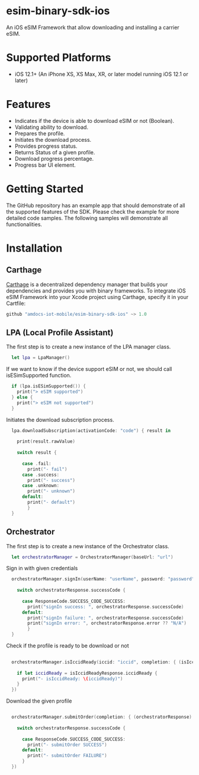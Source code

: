 # esim-binary-sdk-ios
An iOS eSIM Framework that allow downloading and installing a carrier eSIM.

# Supported Platforms
* iOS 12.1+ (An iPhone XS, XS Max, XR, or later model running iOS 12.1 or later)

# Features
* Indicates if the device is able to download eSIM or not (Boolean).
* Validating ability to download.
* Prepares the profile.
* Initiates the download process.
* Provides progress status.
* Returns Status of a given profile.
* Download progress percentage.
* Progress bar UI element.

# Getting Started
The GitHub repository has an example app that should demonstrate of all the supported features of the SDK. Please check the example for more detailed code samples. The following samples will demonstrate all functionalities.

# Installation

## Carthage

[Carthage](https://github.com/Carthage/Carthage) is a decentralized dependency manager that builds your dependencies and provides you with binary frameworks. To integrate iOS eSIM Framework into your Xcode project using Carthage, specify it in your Cartfile:

```Swift
github "amdocs-iot-mobile/esim-binary-sdk-ios" ~> 1.0
```

## LPA (Local Profile Assistant)

The first step is to create a new instance of the LPA manager class.

```Swift
  let lpa = LpaManager()
```

If we want to know if the device support eSIM or not, we should call isESimSupported function.

```Swift
  if (lpa.isESimSupported()) {
    print("> eSIM supported")
  } else {
    print("> eSIM not supported")
  }
```

Initiates the download subscription process.

```Swift
  lpa.downloadSubscription(activationCode: "code") { result in
    
    print(result.rawValue)
    
    switch result {
      
      case .fail:
        print("- fail")
      case .success:
        print("- success")
      case .unknown:
        print("- unknown")
      default:
        print("- default")
        }
  }
```

## Orchestrator

The first step is to create a new instance of the Orchestrator class.

```Swift
  let orchestratorManager = OrchestratorManager(baseUrl: "url")
```

Sign in with given credentials

```Swift
  orchestratorManager.signIn(userName: "userName", password: "password") { (orchestratorResponse) in
    
    switch orchestratorResponse.successCode {
      
      case ResponseCode.SUCCESS_CODE_SUCCESS:
        print("signIn success: ", orchestratorResponse.successCode)
      default:
        print("signIn failure: ", orchestratorResponse.successCode)
        print("signIn error: ", orchestratorResponse.error ?? "N/A")
        }
  }
```

Check if the profile is ready to be download or not

```Swift
  
  orchestratorManager.isIccidReady(iccid: "iccid", completion: { (isIccidReadyResponse) in
    
    if let iccidReady = isIccidReadyResponse.iccidReady {
      print("- isIccidReady: \(iccidReady)")
    }
  })
```

Download the given profile

```Swift

  orchestratorManager.submitOrder(completion: { (orchestratorResponse) in
  
    switch orchestratorResponse.successCode {
    
      case ResponseCode.SUCCESS_CODE_SUCCESS:
        print("- submitOrder SUCCESS")
      default:
        print("- submitOrder FAILURE")
      }
  })
```
